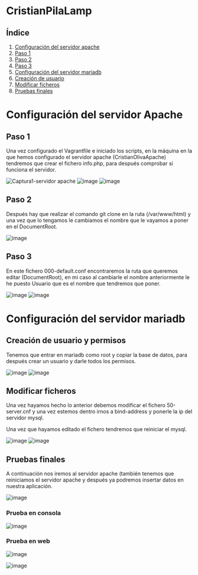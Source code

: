 # CristianPilaLamp

## Índice

1. [Configuración del servidor apache](#configuración-del-servidor-apache)
  2. [Paso 1](#paso-1)
  3. [Paso 2](#paso-2)
  4. [Paso 3](#paso-3)
  5. [Configuración del servidor mariadb](#configuración-del-servidor-mariadb)
  6. [Creación de usuario](#creación-de-usuario-y-permisos)
  7. [Modificar ficheros](#modificar-ficheros)
  8. [Pruebas finales](#pruebas-finales) 

# Configuración del servidor Apache

## Paso 1

Una vez configurado el Vagrantfile e iniciado los scripts, en la máquina en la que hemos configurado el servidor apache (CristianOlivaApache) tendremos que crear el fichero info.php, para después comprobar si funciona el servidor.

![Captura1-servidor apache](https://github.com/colival03/CristianPilaLamp/assets/146434716/c69fdfed-b8e8-4bcf-9b28-09381f505304)
![image](https://github.com/colival03/CristianPilaLamp/assets/146434716/0f059684-836b-4d1e-8d54-0eb18afb23ba)
![image](https://github.com/colival03/CristianPilaLamp/assets/146434716/6db7b88c-3020-41f0-8c2f-88d150b5340d)

## Paso 2

Después hay que realizar el comando git clone en la ruta (/var/www/html) y una vez que lo tengamos le cambiamos el nombre que le vayamos a poner en el DocumentRoot. 

![image](https://github.com/colival03/CristianPilaLamp/assets/146434716/45e25fa6-604a-49fb-8491-a198a25ea8f1)

## Paso 3

En este fichero 000-default.conf encontraremos la ruta que queremos editar (DocumentRoot), en mi caso al cambiarle el nombre anteriormente le he puesto Usuario que es el nombre que tendremos que poner. 

![image](https://github.com/colival03/CristianPilaLamp/assets/146434716/cb7379cf-3ea6-43ce-a76e-ff4954e65730)
![image](https://github.com/colival03/CristianPilaLamp/assets/146434716/46b141f1-53a7-453a-9653-b0ff4e674bbf)

# Configuración del servidor mariadb

## Creación de usuario y permisos

Tenemos que entrar en mariadb como root y copiar la base de datos, para después crear un usuario y darle todos los permisos.

![image](https://github.com/colival03/CristianPilaLamp/assets/146434716/c7494bc6-1771-4b9e-8ba6-1000cb0439dc)
![image](https://github.com/colival03/CristianPilaLamp/assets/146434716/bc7df15d-ae65-4ad0-8cf7-33bd779b96cd)

## Modificar ficheros 

Una vez hayamos hecho lo anterior debemos modificar el fichero 50-server.cnf y una vez estemos dentro irnos a bind-address y ponerle la ip del servidor mysql.

Una vez que hayamos editado el fichero tendremos que reiniciar el mysql.

![image](https://github.com/colival03/CristianPilaLamp/assets/146434716/9562c83f-9eea-4bf3-a85a-ed876004bf6c)
![image](https://github.com/colival03/CristianPilaLamp/assets/146434716/9c9a31a2-881f-43a7-a7fb-2e7be19d8c6f)

## Pruebas finales

A continuación nos iremos al servidor apache (también tenemos que reiniciamos el servidor apache y después ya podremos insertar datos en nuestra aplicación.

![image](https://github.com/colival03/CristianPilaLamp/assets/146434716/a566ef60-47e9-4dae-bd5d-32c3d2e6bca8)

### Prueba en consola

![image](https://github.com/colival03/CristianPilaLamp/assets/146434716/be61b6d9-50d2-4da5-aaf1-4d00f847bed7)

### Prueba en web

![image](https://github.com/colival03/CristianPilaLamp/assets/146434716/14e9c94b-8406-40fc-9854-0fc442e0218d)

![image](https://github.com/colival03/CristianPilaLamp/assets/146434716/739f6ff9-1ed5-4201-a168-87cf78be9925)

